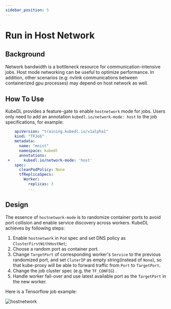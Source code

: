 ```yaml
---
sidebar_position: 5
---
```


# Run in Host Network

## Background

Network bandwidth is a bottleneck resource for communication-intensive jobs. Host mode networking can be useful to optimize
performance. In addition, other scenarios (e.g: nvlink communications between containerized gpu processes) may depend on
host network as well.

## How To Use

KubeDL provides a feature-gate to enable `hostnetwork` mode for jobs. Users only need to add an annotation
`kubedl.io/network-mode: host` to the job specifications, for example:

```yaml
    apiVersion: "training.kubedl.io/v1alpha1"
    kind: "TFJob"
    metadata:
      name: "mnist"
      namespace: kubedl
      annotations:
 +      kubedl.io/network-mode: 'host'
    spec:
      cleanPodPolicy: None
      tfReplicaSpecs:
        Worker:
          replicas: 3
          ...
```

## Design

The essence of `hostnetwork-mode` is to randomize container ports to avoid port collision and enable service discovery
 across workers. KubeDL achieves by following steps:

1. Enable `hostnetwork` in `Pod` spec and set DNS policy as `ClusterFirstWithHostNet`;
2. Choose a random port as container port.
3. Change `TargetPort` of corresponding worker's `Service` to the previous randomized port, and set `CluterIP` as empty string(instead of `None`), so that kube-proxy will be able to forward traffic from `Port` to `TargetPort`.
4. Change the job cluster spec (e.g. the `TF_CONFIG`) .
5. Handle worker fail-over and use latest available port as the `TargetPort` in the new worker.

Here is a Tensorflow job example:

![hostnetwork](/img/tutorial/training/tf_hostnetwork.png)
